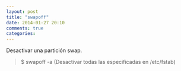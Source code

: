 ```yaml
---
layout: post
title: "swapoff"
date: 2014-01-27 20:10
comments: true
categories: 
---
```

Desactivar una partición swap.

>$ swapoff -a (Desactivar todas las especificadas en /etc/fstab)

